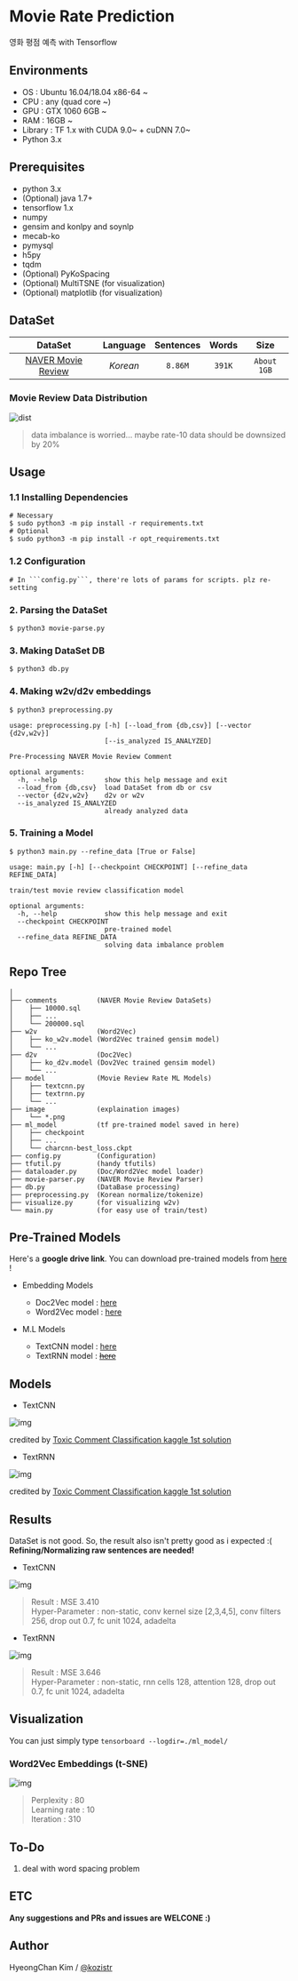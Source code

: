 # Movie Rate Prediction
영화 평점 예측 with Tensorflow

## Environments
* OS  : Ubuntu 16.04/18.04 x86-64 ~
* CPU : any (quad core ~)
* GPU : GTX 1060 6GB ~
* RAM : 16GB ~
* Library : TF 1.x with CUDA 9.0~ + cuDNN 7.0~
* Python 3.x

## Prerequisites
* python 3.x
* (Optional) java 1.7+
* tensorflow 1.x
* numpy
* gensim and konlpy and soynlp
* mecab-ko
* pymysql
* h5py
* tqdm
* (Optional) PyKoSpacing
* (Optional) MultiTSNE (for visualization)
* (Optional) matplotlib (for visualization)

## DataSet

| DataSet  |  Language  | Sentences | Words | Size |
|:---:|:---:|:---:|:---:|:---:|
| [NAVER Movie Review](http://movie.naver.com) | *Korean* | ```8.86M``` | ```391K``` |  ```About 1GB``` | 
    
### Movie Review Data Distribution

![dist](./image/movie-rate-distribution.png)

> data imbalance is worried... maybe rate-10 data should be downsized by 20%

## Usage
### 1.1 Installing Dependencies
    # Necessary
    $ sudo python3 -m pip install -r requirements.txt
    # Optional
    $ sudo python3 -m pip install -r opt_requirements.txt
### 1.2 Configuration
    # In ```config.py```, there're lots of params for scripts. plz re-setting
### 2. Parsing the DataSet
    $ python3 movie-parse.py
### 3. Making DataSet DB
    $ python3 db.py
### 4. Making w2v/d2v embeddings
    $ python3 preprocessing.py

    usage: preprocessing.py [-h] [--load_from {db,csv}] [--vector {d2v,w2v}]
                            [--is_analyzed IS_ANALYZED]
    
    Pre-Processing NAVER Movie Review Comment
    
    optional arguments:
      -h, --help            show this help message and exit
      --load_from {db,csv}  load DataSet from db or csv
      --vector {d2v,w2v}    d2v or w2v
      --is_analyzed IS_ANALYZED
                            already analyzed data

### 5. Training a Model
    $ python3 main.py --refine_data [True or False]

    usage: main.py [-h] [--checkpoint CHECKPOINT] [--refine_data REFINE_DATA]
    
    train/test movie review classification model
    
    optional arguments:
      -h, --help            show this help message and exit
      --checkpoint CHECKPOINT
                            pre-trained model
      --refine_data REFINE_DATA
                            solving data imbalance problem

## Repo Tree
```
│
├── comments          (NAVER Movie Review DataSets)
│    ├── 10000.sql
│    ├── ...
│    └── 200000.sql
├── w2v               (Word2Vec)
│    ├── ko_w2v.model (Word2Vec trained gensim model)
│    └── ...
├── d2v               (Doc2Vec)
│    ├── ko_d2v.model (Dov2Vec trained gensim model)
│    └── ...
├── model             (Movie Review Rate ML Models)
│    ├── textcnn.py
│    ├── textrnn.py
│    └── ...
├── image             (explaination images)
│    └── *.png
├── ml_model          (tf pre-trained model saved in here)
│    ├── checkpoint
│    ├── ...
│    └── charcnn-best_loss.ckpt
├── config.py         (Configuration)
├── tfutil.py         (handy tfutils)
├── dataloader.py     (Doc/Word2Vec model loader)
├── movie-parser.py   (NAVER Movie Review Parser)
├── db.py             (DataBase processing)
├── preprocessing.py  (Korean normalize/tokenize)
├── visualize.py      (for visualizing w2v)
└── main.py           (for easy use of train/test)
```

## Pre-Trained Models

Here's a **google drive link**. You can download pre-trained models from [here](https://drive.google.com/open?id=1yzVzYeybAgjEZ8KG7jwnxDt-eLRSusLi) !

* Embedding Models
    * Doc2Vec model : [here](https://drive.google.com/open?id=1jnf4T7lM-O37NYRF-V9ZAYCG59inyPuJ)
    * Word2Vec model : [here](https://drive.google.com/open?id=1WmKtvPIGJ5eDs0TEdSVY51qtO0JdXEcl)

* M.L Models
    * TextCNN model : [here](https://drive.google.com/open?id=1z3LmaKCiW6Qg_OqOCBS-Do7qiw3m5iMS)
    * TextRNN model : [~~here~~]()

## Models

* TextCNN

![img](./image/TextCNN-architecture.png)

credited by [Toxic Comment Classification kaggle 1st solution](https://medium.com/@zake7749/top-1-solution-to-toxic-comment-classification-challenge-ea28dbe75054)

* TextRNN

![img](./image/TextRNN-architecture.png)

credited by [Toxic Comment Classification kaggle 1st solution](https://medium.com/@zake7749/top-1-solution-to-toxic-comment-classification-challenge-ea28dbe75054)

## Results

DataSet is not good. So, the result also isn't pretty good as i expected :( <br/>
**Refining/Normalizing raw sentences are needed!**

* TextCNN

![img](./image/TextCNN-loss.png)

> Result : MSE 3.410 <br/>
> Hyper-Parameter : non-static, conv kernel size [2,3,4,5], conv filters 256, drop out 0.7, fc unit 1024, adadelta

* TextRNN

![img](./image/TextRNN-loss.png)

> Result : MSE 3.646 <br/>
> Hyper-Parameter : non-static, rnn cells 128, attention 128, drop out 0.7, fc unit 1024, adadelta

## Visualization

You can just simply type ```tensorboard --logdir=./ml_model/```

### Word2Vec Embeddings (t-SNE)

![img](./image/w2v-t_sne-visualization.png)

> Perplexity : 80 <br/>
> Learning rate : 10 <br/>
> Iteration : 310 <br/>

## To-Do
1. deal with word spacing problem

## ETC

**Any suggestions and PRs and issues are WELCONE :)**

## Author
HyeongChan Kim / [@kozistr](http://kozistr.tech)
